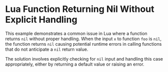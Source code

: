 # Lua Function Returning Nil Without Explicit Handling

This example demonstrates a common issue in Lua where a function returns `nil` without proper handling.  When the input `x` to function `foo` is `nil`, the function returns `nil` causing potential runtime errors in calling functions that do not anticipate a `nil` return value.

The solution involves explicitly checking for `nil` input and handling this case appropriately, either by returning a default value or raising an error.
